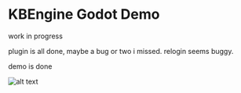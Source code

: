 # KBEngine Godot Demo

work in progress

plugin is all done, maybe a bug or two i missed. relogin seems buggy.

demo is done

![alt text](https://raw.githubusercontent.com/krogank9/kbe_godot_demo/master/screenshot.png)
